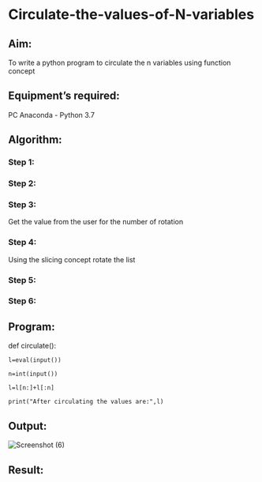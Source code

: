 # Circulate-the-values-of-N-variables
## Aim:
To write a python program to circulate the n variables using function concept
## Equipment’s required:
PC
Anaconda - Python 3.7
## Algorithm: 
### Step 1: 
### Step 2: 
### Step 3: 
Get the value from the user for the number of rotation
### Step 4: 
Using the slicing concept rotate the list

### Step 5: 
### Step 6: 
## Program:
  
  def circulate():
    
    l=eval(input())
    
    n=int(input())
    
    l=l[n:]+l[:n]
    
    print("After circulating the values are:",l)

## Output:
  ![Screenshot (6)](https://github.com/anushanirudh/Circulate-the-values-of-N-variables/assets/151725737/6fd6051f-f629-441a-824c-d80d2385ccb3)
 

## Result:
